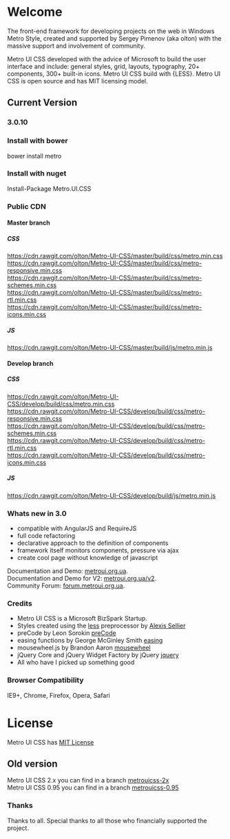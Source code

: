 # Welcome
The front-end framework for developing projects on the web in Windows Metro Style, created and supported by Sergey Pimenov (aka olton) with the massive support and involvement of community.   

Metro UI CSS developed with the advice of Microsoft to build the user interface and include: general styles, grid, layouts, typography, 20+ components, 300+ built-in icons. Metro UI CSS build with {LESS}. Metro UI CSS is open source and has MIT licensing model.
 
## Current Version

### 3.0.10

### Install with bower
bower install metro

### Install with nuget
Install-Package Metro.UI.CSS

### Public CDN

#### Master branch
##### CSS
 
https://cdn.rawgit.com/olton/Metro-UI-CSS/master/build/css/metro.min.css<br />
https://cdn.rawgit.com/olton/Metro-UI-CSS/master/build/css/metro-responsive.min.css<br /> 
https://cdn.rawgit.com/olton/Metro-UI-CSS/master/build/css/metro-schemes.min.css<br />
https://cdn.rawgit.com/olton/Metro-UI-CSS/master/build/css/metro-rtl.min.css<br />
https://cdn.rawgit.com/olton/Metro-UI-CSS/master/build/css/metro-icons.min.css<br />

##### JS

https://cdn.rawgit.com/olton/Metro-UI-CSS/master/build/js/metro.min.js

#### Develop branch
##### CSS

https://cdn.rawgit.com/olton/Metro-UI-CSS/develop/build/css/metro.min.css<br />
https://cdn.rawgit.com/olton/Metro-UI-CSS/develop/build/css/metro-responsive.min.css<br /> 
https://cdn.rawgit.com/olton/Metro-UI-CSS/develop/build/css/metro-schemes.min.css<br />
https://cdn.rawgit.com/olton/Metro-UI-CSS/develop/build/css/metro-rtl.min.css<br />
https://cdn.rawgit.com/olton/Metro-UI-CSS/develop/build/css/metro-icons.min.css<br />
 
##### JS

https://cdn.rawgit.com/olton/Metro-UI-CSS/develop/build/js/metro.min.js


### Whats new in 3.0
+ compatible with AngularJS and RequireJS
+ full code refactoring
+ declarative approach to the definition of components
+ framework itself monitors components, pressure via ajax
+ create cool page without knowledge of javascript

 Documentation and Demo: [metroui.org.ua](http://metroui.org.ua/).   
 Documentation and Demo for V2: [metroui.org.ua/v2](http://metroui.org.ua/v2).   
 Community Forum: [forum.metroui.org.ua](http://forum.metroui.org.ua).  

### Credits
- Metro UI CSS is a Microsoft BizSpark Startup.
- Styles created using the [less](http://lesscss.org) preprocessor by  [Alexis Sellier](https://github.com/cloudhead)
- preCode by Leon Sorokin [preCode](https://github.com/leeoniya/preCode.js)
- easing functions by George McGinley Smith [easing](http://gsgd.co.uk/sandbox/jquery/easing/)
- mousewheel.js by Brandon Aaron [mousewheel](http://brandonaaron.net)
- jQuery Core and jQuery Widget Factory by jQuery [jquery](https://jquery.com/)
- All who have I picked up something good

### Browser Compatibility
IE9+, Chrome, Firefox, Opera, Safari

# License
Metro UI CSS has [MIT License](http://metroui.org.ua/license.html)

## Old version
Metro UI CSS 2.x you can find in a branch [metrouicss-2x](https://github.com/olton/Metro-UI-CSS/tree/metrouicss-2x)     
Metro UI CSS 0.95 you can find in a branch [metrouicss-0.95](https://github.com/olton/Metro-UI-CSS/tree/metrouicss-0.95) 

### Thanks
Thanks to all. Special thanks to all those who financially supported the project.    
    
        
        
